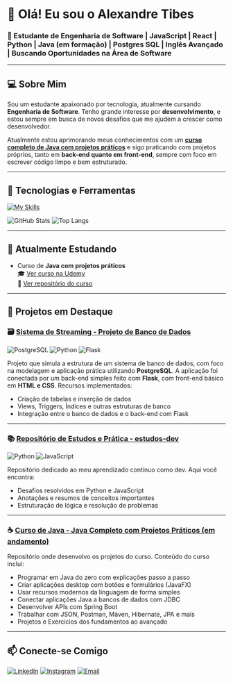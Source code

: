 # 👋 Olá! Eu sou o Alexandre Tibes

### 🎯 Estudante de Engenharia de Software | JavaScript | React | Python | Java (em formação) | Postgres SQL | Inglês Avançado | Buscando Oportunidades na Área de Software

---

## 💻 Sobre Mim

Sou um estudante apaixonado por tecnologia, atualmente cursando **Engenharia de Software**. Tenho grande interesse por **desenvolvimento**, e estou sempre em busca de novos desafios que me ajudem a crescer como desenvolvedor.

Atualmente estou aprimorando meus conhecimentos com um **[curso completo de Java com projetos práticos](https://www.udemy.com/course/curso-de-java-para-iniciantes-com-projetos/)** e sigo praticando com projetos próprios, tanto em **back-end quanto em front-end**, sempre com foco em escrever código limpo e bem estruturado.

---

## 🚀 Tecnologias e Ferramentas

[![My Skills](https://skillicons.dev/icons?i=python,java,js,react,postgres,github)](https://skillicons.dev)

![GitHub Stats](https://github-readme-stats.vercel.app/api?username=Xandetds&show_icons=true&theme=default)
![Top Langs](https://github-readme-stats.vercel.app/api/top-langs/?username=Xandetds&layout=compact&theme=default)

---

## 🧠 Atualmente Estudando

- Curso de **Java com projetos práticos**  
  🎓 [Ver curso na Udemy](https://www.udemy.com/course/curso-de-java-para-iniciantes-com-projetos/)  
  📂 [Ver repositório do curso](https://github.com/Xandetds/java-completo-udemy)

---

## 📌 Projetos em Destaque

### 🗃️ [Sistema de Streaming - Projeto de Banco de Dados](https://github.com/Xandetds/Projeto-BD)

![PostgreSQL](https://img.shields.io/badge/PostgreSQL-336791?style=flat&logo=postgresql&logoColor=white)
![Python](https://img.shields.io/badge/Python-3776AB?style=flat&logo=python&logoColor=white)
![Flask](https://img.shields.io/badge/Flask-000000?style=flat&logo=flask&logoColor=white)

Projeto que simula a estrutura de um sistema de banco de dados, com foco na modelagem e aplicação prática utilizando **PostgreSQL**. A aplicação foi conectada por um back-end simples feito com **Flask**, com front-end básico em **HTML e CSS**. Recursos implementados:

- Criação de tabelas e inserção de dados
- Views, Triggers, Índices e outras estruturas de banco
- Integração entre o banco de dados e o back-end com Flask

---

### 📚 [Repositório de Estudos e Prática - estudos-dev](https://github.com/Xandetds/estudos-dev)

![Python](https://img.shields.io/badge/Python-3776AB?style=flat&logo=python&logoColor=white)
![JavaScript](https://img.shields.io/badge/JavaScript-F7DF1E?style=flat&logo=javascript&logoColor=black)

Repositório dedicado ao meu aprendizado contínuo como dev. Aqui você encontra:

- Desafios resolvidos em Python e JavaScript
- Anotações e resumos de conceitos importantes
- Estruturação de lógica e resolução de problemas

---

### ☕ [Curso de Java - Java Completo com Projetos Práticos (em andamento)](https://github.com/Xandetds/java-completo-udemy)

Repositório onde desenvolvo os projetos do curso. Conteúdo do curso inclui:

- Programar em Java do zero com explicações passo a passo
- Criar aplicações desktop com botões e formulários (JavaFX)
- Usar recursos modernos da linguagem de forma simples
- Conectar aplicações Java a bancos de dados com JDBC
- Desenvolver APIs com Spring Boot
- Trabalhar com JSON, Postman, Maven, Hibernate, JPA e mais
- Projetos e Exercicios dos fundamentos ao avançado

---

## 📫 Conecte-se Comigo

[![LinkedIn](https://img.shields.io/badge/LinkedIn-0077B5?style=for-the-badge&logo=linkedin&logoColor=white)](https://www.linkedin.com/in/alexandre-tibes-2a79692b5/)
[![Instagram](https://img.shields.io/badge/Instagram-E4405F?style=for-the-badge&logo=instagram&logoColor=white)](https://www.instagram.com/alexandretibes_)
[![Email](https://img.shields.io/badge/Email-D14836?style=for-the-badge&logo=gmail&logoColor=white)](mailto:Alexandretibes9@gmail.com)
